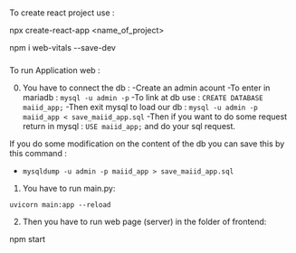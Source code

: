 ###
To create react project use : 

npx create-react-app <name_of_project>

npm i web-vitals --save-dev
###


To run Application web :

0) You have to connect the db : 
  -Create an admin acount
  -To enter in mariadb : `mysql -u admin -p`
  -To link at db use : `CREATE DATABASE maiid_app;`
  -Then exit mysql to load our db : `mysql -u admin -p maiid_app < save_maiid_app.sql`
  -Then if you want to do some request return in mysql : `USE maiid_app;` and do your sql request. 

  If you do some modification on the content of the db you can save this by this command : 
  - `mysqldump -u admin -p maiid_app > save_maiid_app.sql`


1) You have to run main.py:

`uvicorn main:app --reload`

2) Then you have to run web page (server) in the folder of frontend: 

npm start


